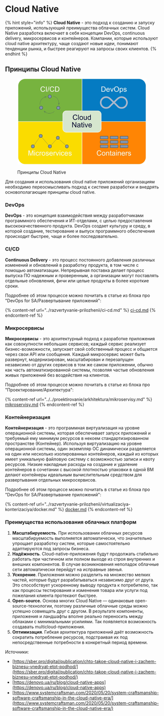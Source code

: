 # Cloud Native

{% hint style="info" %}
**Cloud Native** - это подход к созданию и запуску приложений, использующий преимущества облачных систем. Cloud Native разработка включает в себя концепции DevOps, continuous delivery, микросервисов и контейнеров. Компании, которые используют cloud native архитектуру, чаще создают новые идеи, понимают тенденции рынка, и быстрее реагируют на запросы своих клиентов.
{% endhint %}

## Принципы Cloud Native

<figure><img src="../../../.gitbook/assets/cloud-native-image.webp" alt="" width="563"><figcaption><p>Принципы Cloud Native</p></figcaption></figure>

Для создания и использования cloud native приложений организациям необходимо переосмысливать подход к системе разработки и внедрять основополагающие принципы cloud native.

### **DevOps**&#x20;

**DevOps** - это концепция взаимодействия между разработчиками программного обеспечения и ИТ-отделами, с целью предоставления высококачественного продукта. DevOps создает культуру и среду, в которой создание, тестирование и выпуск программного обеспечения происходит быстрее, чаще и более последовательно.

### CI/CD

**Continuous Delivery** - это процесс постоянного добавления различных изменений и обновлений в разработку продукта, в том числе с помощью автоматизации. Непрерывная поставка делает процесс выпуска ПО надежным и проверенным, а организации могут поставлять отдельные обновления, фичи или целые продукты в более короткие сроки.

Подробнее об этом процессе можно почитать в статье из блока про "DevOps for SA/Развертывание приложений":

{% content-ref url="../razvertyvanie-prilozhenii/ci-cd.md" %}
[ci-cd.md](../razvertyvanie-prilozhenii/ci-cd.md)
{% endcontent-ref %}

### **Микросервисы**&#x20;

**Микросервисы** - это архитектурный подход к разработке приложения как совокупности небольших сервисов; каждый сервис реализует бизнес-возможности, запускает свой собственный процесс и общается через свои API или сообщения. Каждый микросервис может быть развернут, модернизирован, масштабирован и перезапущен независимо от других сервисов в том же самом приложении, обычно как часть автоматизированной системы, позволяя частые обновления живых приложений без воздействия на клиентов.

Подробнее об этом процессе можно почитать в статье из блока про "Проектирование/Архитектура":

{% content-ref url="../../proektirovanie/arkhitektura/mikroservisy.md" %}
[mikroservisy.md](../../proektirovanie/arkhitektura/mikroservisy.md)
{% endcontent-ref %}

### **Контейнеризация**&#x20;

**Контейнеризация** - это программная виртуализация на уровне операционной системы, которая обеспечивает запуск приложений и требуемый ему минимум ресурсов в некоем стандартизированном пространстве (Контейнер). Используя виртуализацию на уровне операционной системы, один экземпляр ОС динамически разделяется на один или несколько изолированных контейнеров, каждый из которых имеет уникальную файловую систему с возможностью записи и квоту ресурсов. Низкие накладные расходы на создание и удаление контейнеров в сочетании с высокой плотностью упаковки в одной ВМ делают контейнеры идеальным вычислительным средством для развертывания отдельных микросервисов.

Подробнее об этом процессе можно почитать в статье из блока про "DevOps for SA/Развертывание приложений":

{% content-ref url="../razvertyvanie-prilozhenii/virtualizaciya-konterizaciya/docker.md" %}
[docker.md](../razvertyvanie-prilozhenii/virtualizaciya-konterizaciya/docker.md)
{% endcontent-ref %}

### **Преимущества использования облачных платформ**

1. **Масштабируемость**. При использовании облачных ресурсов масштабируемость выполняется автоматически, что значительно упрощает разработку систем, которые самостоятельно адаптируются под запросы бизнеса.
2. **Надёжность**. Cloud-native-приложения будут продолжать стабильно работать при частичном или полном выходе из строя внутренних и внешних компонентов. В случае возникновения неполадок облачные сети автоматически перейдут на исправные звенья.
3. **Ускорение**. Приложения можно разделить на множество мелких частей, которые будут разрабатываться независимо друг от друга. Это способствует ускоренному выводу продукта к потребителю, так как процессы тестирования и изменения товара или услуги под пожелания клиента протекают быстрее.
4. **Open-source.** Основа многих Cloud Native — одинаковые open-source-технологии, поэтому различные облачные среды можно успешно совмещать друг с другом. В результате компоненты, приложения и ландшафты вполне реально переносить между облаками с минимальными усилиями. Так появляется возможность создавать multicloud-приложения.
5. **Оптимизация**. Гибкая архитектура приложений даёт возможность сократить потребление ресурсов, подстраивая их под непосредственные потребности в конкретный период времени.







Источники:&#x20;

* [https://sber.pro/digital/publication/chto-takoe-cloud-native-i-zachem-biznesu-vnedryat-etot-podhod/](https://sber.pro/digital/publication/chto-takoe-cloud-native-i-zachem-biznesu-vnedryat-etot-podhod/)
* [https://denovo.ua/ru/blog/cloud-native-apps](https://denovo.ua/ru/blog/cloud-native-apps)
* [https://www.systemcraftsman.com/2020/05/20/system-craftsmanship-software-craftsmanship-in-the-cloud-native-era/](https://www.systemcraftsman.com/2020/05/20/system-craftsmanship-software-craftsmanship-in-the-cloud-native-era/)

